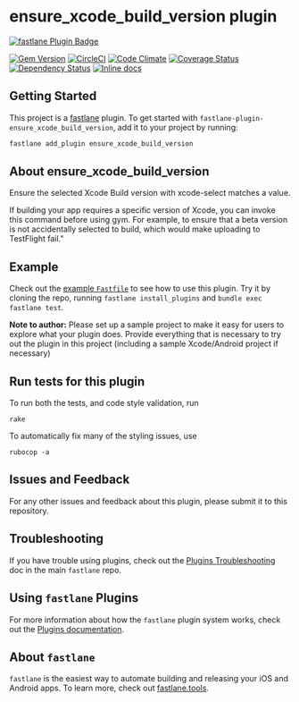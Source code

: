 # ensure_xcode_build_version plugin

[![fastlane Plugin Badge](https://rawcdn.githack.com/fastlane/fastlane/master/fastlane/assets/plugin-badge.svg)](https://rubygems.org/gems/fastlane-plugin-ensure_xcode_build_version)

[![Gem Version](https://badge.fury.io/rb/fastlane-plugin-ensure_xcode_build_version.svg)](https://badge.fury.io/rb/fastlane-plugin-ensure_xcode_build_version)
[![CircleCI](https://circleci.com/gh/nafu/fastlane-plugin-ensure_xcode_build_version.svg?style=svg)](https://circleci.com/gh/nafu/fastlane-plugin-ensure_xcode_build_version)
[![Code Climate](https://codeclimate.com/github/nafu/fastlane-plugin-ensure_xcode_build_version/badges/gpa.svg)](https://codeclimate.com/github/nafu/fastlane-plugin-ensure_xcode_build_version)
[![Coverage Status](https://coveralls.io/repos/github/nafu/fastlane-plugin-ensure_xcode_build_version/badge.svg?branch=master)](https://coveralls.io/github/nafu/fastlane-plugin-ensure_xcode_build_version?branch=master)
[![Dependency Status](https://gemnasium.com/badges/github.com/nafu/fastlane-plugin-ensure_xcode_build_version.svg)](https://gemnasium.com/github.com/nafu/fastlane-plugin-ensure_xcode_build_version)
[![Inline docs](http://inch-ci.org/github/nafu/fastlane-plugin-update_xcodeproj.svg?branch=master)](http://inch-ci.org/github/nafu/fastlane-plugin-update_xcodeproj)

## Getting Started

This project is a [fastlane](https://github.com/fastlane/fastlane) plugin. To get started with `fastlane-plugin-ensure_xcode_build_version`, add it to your project by running:

```bash
fastlane add_plugin ensure_xcode_build_version
```

## About ensure_xcode_build_version

Ensure the selected Xcode Build version with xcode-select matches a value.

If building your app requires a specific version of Xcode, you can invoke this command before using gym. For example, to ensure that a beta version is not accidentally selected to build, which would make uploading to TestFlight fail."

## Example

Check out the [example `Fastfile`](fastlane/Fastfile) to see how to use this plugin. Try it by cloning the repo, running `fastlane install_plugins` and `bundle exec fastlane test`. 

**Note to author:** Please set up a sample project to make it easy for users to explore what your plugin does. Provide everything that is necessary to try out the plugin in this project (including a sample Xcode/Android project if necessary)

## Run tests for this plugin

To run both the tests, and code style validation, run

```
rake
```

To automatically fix many of the styling issues, use 
```
rubocop -a
```

## Issues and Feedback

For any other issues and feedback about this plugin, please submit it to this repository.

## Troubleshooting

If you have trouble using plugins, check out the [Plugins Troubleshooting](https://github.com/fastlane/fastlane/blob/master/fastlane/docs/PluginsTroubleshooting.md) doc in the main `fastlane` repo.

## Using `fastlane` Plugins

For more information about how the `fastlane` plugin system works, check out the [Plugins documentation](https://github.com/fastlane/fastlane/blob/master/fastlane/docs/Plugins.md).

## About `fastlane`

`fastlane` is the easiest way to automate building and releasing your iOS and Android apps. To learn more, check out [fastlane.tools](https://fastlane.tools).
